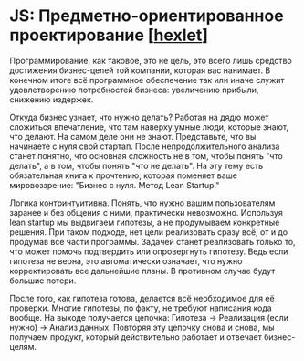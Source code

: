 # JS: Предметно-ориентированное проектирование [[hexlet](https://ru.hexlet.io/courses/js-ddd)]


Программирование, как таковое, это не цель, это всего лишь средство достижения бизнес-целей той компании, которая вас нанимает. В конечном итоге всё программное обеспечение так или иначе служит удовлетворению потребностей бизнеса: увеличению прибыли, снижению издержек.

Откуда бизнес узнает, что нужно делать? Работая на дядю может сложиться впечатление, что там наверху умные люди, которые знают, что делают. На самом деле они не знают. Представьте, что вы начинаете с нуля свой стартап. После непродолжительного анализа станет понятно, что основная сложность не в том, чтобы понять "что делать", а в том, чтобы понять "что не делать". На эту тему есть обязательная книга к прочтению, которая поменяет ваше мировоззрение: "Бизнес с нуля. Метод Lean Startup."

Логика контринтуитивна. Понять, что нужно вашим пользователям заранее и без общения с ними, практически невозможно. Используя lean startup мы выдвигаем гипотезы, а не продумываем конкретные решения. При таком подходе, нет цели реализовать сразу всё, от и до продумав все части программы. Задачей станет реализовать только то, что может помочь подтвердить или опровергнуть гипотезу. Ведь если гипотеза не верна, это автоматически означает, что нужно корректировать все дальнейшие планы. В противном случае будут большие потери.

После того, как гипотеза готова, делается всё необходимое для её проверки. Многие гипотезы, по факту, не требуют написания кода вообще. На выходе получается цепочка: Гипотеза -> Реализация (если нужно) -> Анализ данных. Повторяя эту цепочку снова и снова, мы получаем продукт, который действительно работает и отвечает бизнес-целям.



